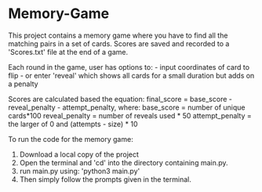 # Memory-Game
This project contains a memory game where you have to find all the matching pairs in a set of cards.
Scores are saved and recorded to a 'Scores.txt' file at the end of a game.

Each round in the game, user has options to:
    - input coordinates of card to flip
    - or enter 'reveal' which shows all cards for a small duration but adds on a penalty

Scores are calculated based the equation: 
    final_score = base_score - reveal_penalty - attempt_penalty,
where:
    base_score = number of unique cards*100
    reveal_penalty = number of reveals used * 50
    attempt_penalty = the larger of 0 and (attempts - size) * 10


To run the code for the memory game: 
1) Download a local copy of the project
2) Open the terminal and 'cd' into the directory containing main.py.
3) run main.py using: 'python3 main.py'
4) Then simply follow the prompts given in the terminal.